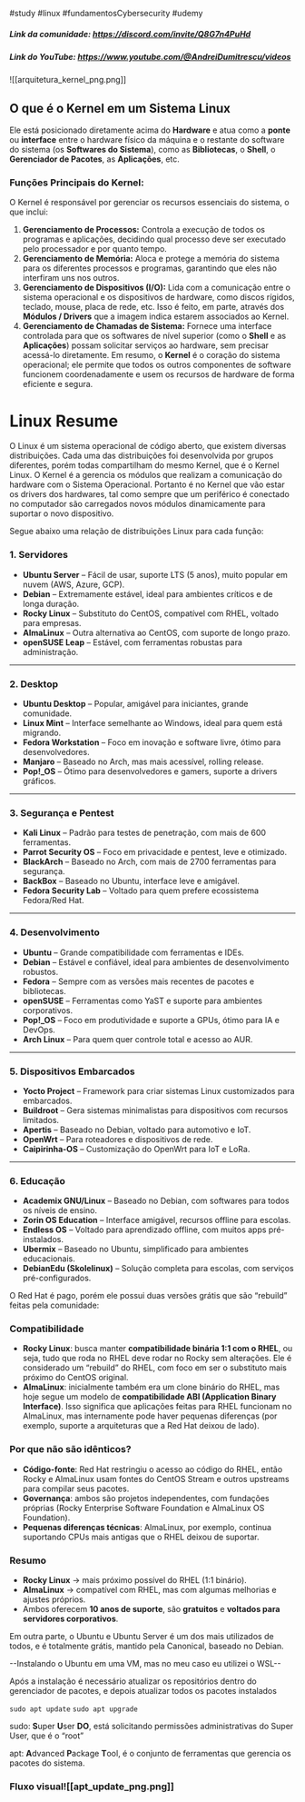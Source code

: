 #study #linux #fundamentosCybersecurity #udemy
##### Link da comunidade: https://discord.com/invite/Q8G7n4PuHd

##### Link do YouTube: https://www.youtube.com/@AndreiDumitrescu/videos

![[arquitetura_kernel_png.png]]
## O que é o Kernel em um Sistema Linux

Ele está posicionado diretamente acima do **Hardware** e atua como a **ponte** ou **interface** entre o hardware físico da máquina e o restante do software do sistema (os **Softwares do Sistema**), como as **Bibliotecas**, o **Shell**, o **Gerenciador de Pacotes**, as **Aplicações**, etc.
### Funções Principais do Kernel:
O Kernel é responsável por gerenciar os recursos essenciais do sistema, o que inclui:
1. **Gerenciamento de Processos:** Controla a execução de todos os programas e aplicações, decidindo qual processo deve ser executado pelo processador e por quanto tempo.
2. **Gerenciamento de Memória:** Aloca e protege a memória do sistema para os diferentes processos e programas, garantindo que eles não interfiram uns nos outros.
3. **Gerenciamento de Dispositivos (I/O):** Lida com a comunicação entre o sistema operacional e os dispositivos de hardware, como discos rígidos, teclado, mouse, placa de rede, etc. Isso é feito, em parte, através dos **Módulos / Drivers** que a imagem indica estarem associados ao Kernel.
4. **Gerenciamento de Chamadas de Sistema:** Fornece uma interface controlada para que os softwares de nível superior (como o **Shell** e as **Aplicações**) possam solicitar serviços ao hardware, sem precisar acessá-lo diretamente.
Em resumo, o **Kernel** é o coração do sistema operacional; ele permite que todos os outros componentes de software funcionem coordenadamente e usem os recursos de hardware de forma eficiente e segura.
# Linux Resume

O Linux é um sistema operacional de código aberto, que existem diversas distribuições. Cada uma das distribuições foi desenvolvida por grupos diferentes, porém todas compartilham do mesmo Kernel, que é o Kernel Linux. O Kernel é a gerencia os módulos que realizam a comunicação do hardware com o Sistema Operacional. Portanto é no Kernel que vão estar os drivers dos hardwares, tal como sempre que um periférico é conectado no computador são carregados novos módulos dinamicamente para suportar o novo dispositivo.

Segue abaixo uma relação de distribuições Linux para cada função:

### **1. Servidores**

- **Ubuntu Server** – Fácil de usar, suporte LTS (5 anos), muito popular em nuvem (AWS, Azure, GCP).
- **Debian** – Extremamente estável, ideal para ambientes críticos e de longa duração.
- **Rocky Linux** – Substituto do CentOS, compatível com RHEL, voltado para empresas.
- **AlmaLinux** – Outra alternativa ao CentOS, com suporte de longo prazo.
- **openSUSE Leap** – Estável, com ferramentas robustas para administração.

---

### **2. Desktop**

- **Ubuntu Desktop** – Popular, amigável para iniciantes, grande comunidade.
- **Linux Mint** – Interface semelhante ao Windows, ideal para quem está migrando.
- **Fedora Workstation** – Foco em inovação e software livre, ótimo para desenvolvedores.
- **Manjaro** – Baseado no Arch, mas mais acessível, rolling release.
- **Pop!_OS** – Ótimo para desenvolvedores e gamers, suporte a drivers gráficos.

---

### **3. Segurança e Pentest**

- **Kali Linux** – Padrão para testes de penetração, com mais de 600 ferramentas.
- **Parrot Security OS** – Foco em privacidade e pentest, leve e otimizado.
- **BlackArch** – Baseado no Arch, com mais de 2700 ferramentas para segurança.
- **BackBox** – Baseado no Ubuntu, interface leve e amigável.
- **Fedora Security Lab** – Voltado para quem prefere ecossistema Fedora/Red Hat.

---

### **4. Desenvolvimento**

- **Ubuntu** – Grande compatibilidade com ferramentas e IDEs.
- **Debian** – Estável e confiável, ideal para ambientes de desenvolvimento robustos.
- **Fedora** – Sempre com as versões mais recentes de pacotes e bibliotecas.
- **openSUSE** – Ferramentas como YaST e suporte para ambientes corporativos.
- **Pop!_OS** – Foco em produtividade e suporte a GPUs, ótimo para IA e DevOps.
- **Arch Linux** – Para quem quer controle total e acesso ao AUR.

---

### **5. Dispositivos Embarcados**

- **Yocto Project** – Framework para criar sistemas Linux customizados para embarcados.
- **Buildroot** – Gera sistemas minimalistas para dispositivos com recursos limitados.
- **Apertis** – Baseado no Debian, voltado para automotivo e IoT.
- **OpenWrt** – Para roteadores e dispositivos de rede.
- **Caipirinha-OS** – Customização do OpenWrt para IoT e LoRa.

---

### **6. Educação**

- **Academix GNU/Linux** – Baseado no Debian, com softwares para todos os níveis de ensino.
- **Zorin OS Education** – Interface amigável, recursos offline para escolas.
- **Endless OS** – Voltado para aprendizado offline, com muitos apps pré-instalados.
- **Ubermix** – Baseado no Ubuntu, simplificado para ambientes educacionais.
- **DebianEdu (Skolelinux)** – Solução completa para escolas, com serviços pré-configurados.

O Red Hat é pago, porém ele possui duas versões grátis que são “rebuild” feitas pela comunidade:

### **Compatibilidade**

- **Rocky Linux**: busca manter **compatibilidade binária 1:1 com o RHEL**, ou seja, tudo que roda no RHEL deve rodar no Rocky sem alterações. Ele é considerado um “rebuild” do RHEL, com foco em ser o substituto mais próximo do CentOS original.
- **AlmaLinux**: inicialmente também era um clone binário do RHEL, mas hoje segue um modelo de **compatibilidade ABI (Application Binary Interface)**. Isso significa que aplicações feitas para RHEL funcionam no AlmaLinux, mas internamente pode haver pequenas diferenças (por exemplo, suporte a arquiteturas que a Red Hat deixou de lado).

### **Por que não são idênticos?**

- **Código-fonte**: Red Hat restringiu o acesso ao código do RHEL, então Rocky e AlmaLinux usam fontes do CentOS Stream e outros upstreams para compilar seus pacotes.
- **Governança**: ambos são projetos independentes, com fundações próprias (Rocky Enterprise Software Foundation e AlmaLinux OS Foundation).
- **Pequenas diferenças técnicas**: AlmaLinux, por exemplo, continua suportando CPUs mais antigas que o RHEL deixou de suportar.

### **Resumo**

- **Rocky Linux** → mais próximo possível do RHEL (1:1 binário).
- **AlmaLinux** → compatível com RHEL, mas com algumas melhorias e ajustes próprios.
- Ambos oferecem **10 anos de suporte**, são **gratuitos** e **voltados para servidores corporativos**.

Em outra parte, o Ubuntu e Ubuntu Server é um dos mais utilizados de todos, e é totalmente grátis, mantido pela Canonical, baseado no Debian.

--Instalando o Ubuntu em uma VM, mas no meu caso eu utilizei o WSL--

Após a instalação é necessário atualizar os repositórios dentro do gerenciador de pacotes, e depois atualizar todos os pacotes instalados

`sudo apt update`
`sudo apt upgrade`

sudo: **S**uper **U**ser **DO**, está solicitando permissões administrativas do Super User, que é o “root”

apt: **A**dvanced **P**ackage **T**ool, é o conjunto de ferramentas que gerencia os pacotes do sistema.

### Fluxo visual![[apt_update_png.png]]